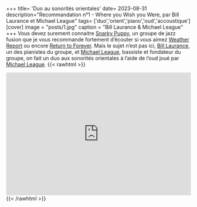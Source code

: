 +++
title= 'Duo au sonorités orientales'
date= 2023-08-31
description="Recommandation n°1 - Where you Wish you Were, par Bill Laurance et Michael League"
tags= ['duo','orient','piano','oud','accoustique']
[cover]
image = "posts/1.jpg"
caption = "Bill Laurance & Michael League"
+++
Vous devez surement connaitre [Snarky Puppy](https://fr.wikipedia.org/wiki/Snarky_Puppy), un groupe de jazz fusion que je vous recommande fortement d’écouter si vous aimez [Weather Report](https://fr.wikipedia.org/wiki/Weather_Report) ou encore [Return to Forever](https://fr.wikipedia.org/wiki/Return_to_Forever). Mais le sujet n’est pas ici, [Bill Laurance](https://fr.wikipedia.org/wiki/Bill_Laurance), un des pianistes du groupe, et [Michael League](https://fr.wikipedia.org/wiki/Michael_League), bassiste et fondateur du groupe, on fait un duo aux sonorités orientales à l’aide de l’oud joué par [Michael League](https://fr.wikipedia.org/wiki/Michael_League).
{{< rawhtml >}}
<div style="max-width:100%;"><div style="position:relative;padding-bottom:calc(56.25% + 52px);height: 0;"><iframe style="position:absolute;top:0;left:0;" width="100%" height="100%" src="https://odesli.co/embed/?url=https%3A%2F%2Falbum.link%2Fwhere&theme=light" frameborder="0" allowfullscreen sandbox="allow-same-origin allow-scripts allow-presentation allow-popups allow-popups-to-escape-sandbox" allow="clipboard-read; clipboard-write"></iframe></div></div>
{{< /rawhtml >}}